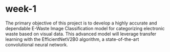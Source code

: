 # week-1
The primary objective of this project is to develop a highly accurate and dependable  E-Waste Image Classification model for categorizing electronic waste based on visual  data. This advanced model will leverage transfer learning with the EfficientNetV2B0  algorithm, a state-of-the-art convolutional neural network. 
